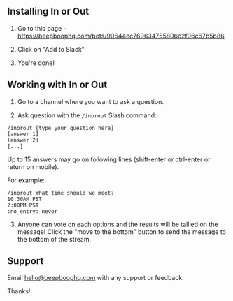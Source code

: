 
## Installing In or Out

1) Go to this page -https://beepboophq.com/bots/90644ec769634755806c2f06c67b5b86

2) Click on "Add to Slack"

3) You're done!

## Working with In or Out

1) Go to a channel where you want to ask a question.

2) Ask question with the `/inorout` Slash command:

```
/inorout [type your question here]
[answer 1]
[answer 2]
[...]
```

Up to 15 answers may go on following lines (shift-enter or ctrl-enter or return on mobile).

For example:

```
/inorout What time should we meet?
10:30AM PST
2:00PM PST
:no_entry: never
```

3) Anyone can vote on each options and the results will be tallied on the message! Click the "move to the bottom" button to send the message to the bottom of the stream.

## Support

Email hello@beepboophq.com with any support or feedback.

Thanks!
